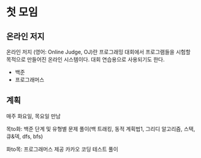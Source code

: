 # 첫 모임

## 온라인 저지

온라인 저지 (영어: Online Judge, OJ)란 프로그래밍 대회에서 프로그램들을 시험할 목적으로 만들어진 온라인 시스템이다. 대회 연습용으로 사용되기도 한다.

- 백준
- 프로그래머스

## 계획

매주 화요일, 목요일 만남

목to화: 백준 단계 및 유형별 문제 풀이(백 트래킹, 동적 계획법1, 그리디 알고리즘, 스택, 큐&덱, dfs, bfs)

화to목: 프로그래머스 제공 카카오 코딩 테스트 풀이
